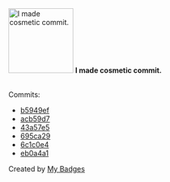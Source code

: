 <img src="https://my-badges.github.io/my-badges/cosmetic-commit.png" alt="I made cosmetic commit." title="I made cosmetic commit." width="128">
<strong>I made cosmetic commit.</strong>
<br><br>

Commits:

- <a href="https://github.com/andrewjswan/MediaPortal-1/commit/b5949ef8dbfbccad8de3f4ef2a944357b301d303">b5949ef</a>
- <a href="https://github.com/andrewjswan/MediaPortal-1/commit/acb59d73d813cb9284b93157a85c5dc58f4e7e85">acb59d7</a>
- <a href="https://github.com/andrewjswan/MediaPortal-1/commit/43a57e5913e92a13714a211bfd5c2cb310da5cd9">43a57e5</a>
- <a href="https://github.com/andrewjswan/MediaPortal-1/commit/695ca298fe55b8081ddabc4cda0687bda748b0e8">695ca29</a>
- <a href="https://github.com/andrewjswan/MediaPortal-1/commit/6c1c0e46f8e5caefe2024207c1c99cef52fbf2a1">6c1c0e4</a>
- <a href="https://github.com/andrewjswan/MediaPortal-1/commit/eb0a4a12becfa5f12dd7b4edef358a0320a17412">eb0a4a1</a>


Created by <a href="https://github.com/my-badges/my-badges">My Badges</a>